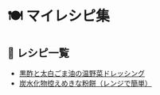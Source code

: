 # 🍽️ マイレシピ集

## 📘 レシピ一覧

- [黒酢と太白ごま油の温野菜ドレッシング](warm-veggie-dressing1.md)
- [炭水化物控えめきな粉餅（レンジで簡単）](kinako-mochi.md)
